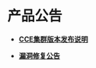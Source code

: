# 产品公告<a name="cce_01_0236"></a>

-   **[CCE集群版本发布说明](CCE集群版本发布说明.md)**  

-   **[漏洞修复公告](漏洞修复公告.md)**  


